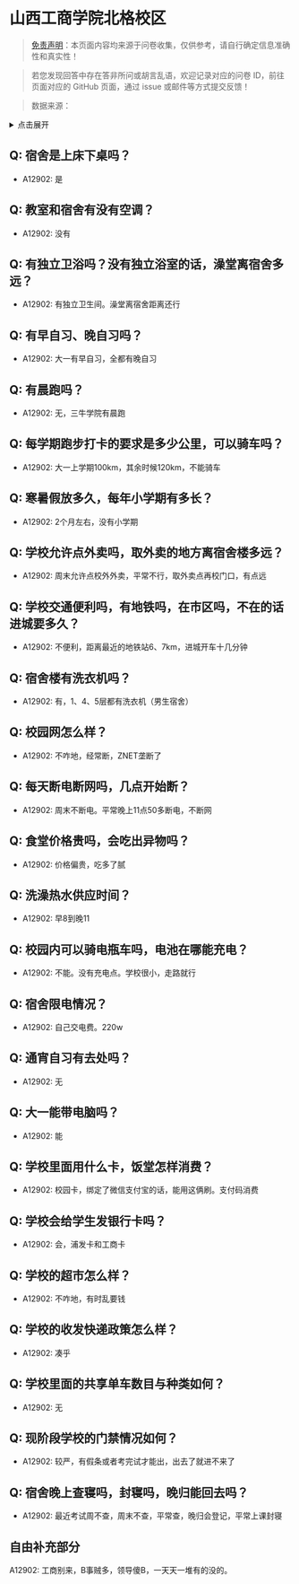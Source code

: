 # 山西工商学院北格校区

> [免责声明](https://colleges.chat/#_3)：本页面内容均来源于问卷收集，仅供参考，请自行确定信息准确性和真实性！

> 若您发现回答中存在答非所问或胡言乱语，欢迎记录对应的问卷 ID，前往页面对应的 GitHub 页面，通过 issue 或邮件等方式提交反馈！

> 数据来源：

<details><summary>点击展开</summary>
<ul>
<li>A12902: 匿名 (2022 年 06 月)</li>
</ul>
</details>

## Q: 宿舍是上床下桌吗？

- A12902: 是

## Q: 教室和宿舍有没有空调？

- A12902: 没有

## Q: 有独立卫浴吗？没有独立浴室的话，澡堂离宿舍多远？

- A12902: 有独立卫生间。澡堂离宿舍距离还行

## Q: 有早自习、晚自习吗？

- A12902: 大一有早自习，全都有晚自习

## Q: 有晨跑吗？

- A12902: 无，三牛学院有晨跑

## Q: 每学期跑步打卡的要求是多少公里，可以骑车吗？

- A12902: 大一上学期100km，其余时候120km，不能骑车

## Q: 寒暑假放多久，每年小学期有多长？

- A12902: 2个月左右，没有小学期

## Q: 学校允许点外卖吗，取外卖的地方离宿舍楼多远？

- A12902: 周末允许点校外外卖，平常不行，取外卖点再校门口，有点远

## Q: 学校交通便利吗，有地铁吗，在市区吗，不在的话进城要多久？

- A12902: 不便利，距离最近的地铁站6、7km，进城开车十几分钟

## Q: 宿舍楼有洗衣机吗？

- A12902: 有，1、4、5层都有洗衣机（男生宿舍）

## Q: 校园网怎么样？

- A12902: 不咋地，经常断，ZNET垄断了

## Q: 每天断电断网吗，几点开始断？

- A12902: 周末不断电。平常晚上11点50多断电，不断网

## Q: 食堂价格贵吗，会吃出异物吗？

- A12902: 价格偏贵，吃多了腻

## Q: 洗澡热水供应时间？

- A12902: 早8到晚11

## Q: 校园内可以骑电瓶车吗，电池在哪能充电？

- A12902: 不能。没有充电点。学校很小，走路就行

## Q: 宿舍限电情况？

- A12902: 自己交电费。220w

## Q: 通宵自习有去处吗？

- A12902: 无

## Q: 大一能带电脑吗？

- A12902: 能

## Q: 学校里面用什么卡，饭堂怎样消费？

- A12902: 校园卡，绑定了微信支付宝的话，能用这俩刷。支付码消费

## Q: 学校会给学生发银行卡吗？

- A12902: 会，浦发卡和工商卡

## Q: 学校的超市怎么样？

- A12902: 不咋地，有时乱要钱

## Q: 学校的收发快递政策怎么样？

- A12902: 凑乎

## Q: 学校里面的共享单车数目与种类如何？

- A12902: 无

## Q: 现阶段学校的门禁情况如何？

- A12902: 较严，有假条或者考完试才能出，出去了就进不来了

## Q: 宿舍晚上查寝吗，封寝吗，晚归能回去吗？

- A12902: 最近考试周不查，周末不查，平常查，晚归会登记，平常上课封寝

## 自由补充部分

A12902: 工商别来，B事贼多，领导傻B，一天天一堆有的没的。
